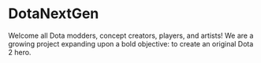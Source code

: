 ﻿# DotaNextGen

Welcome all Dota modders, concept creators, players, and artists! We are a growing project expanding upon a bold objective: to create an original Dota 2 hero.
